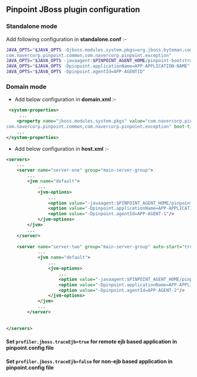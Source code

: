## Pinpoint JBoss plugin configuration

###  Standalone mode <br/>
 Add following configuration in __standalone.conf__ :- <br/>
```bash 
JAVA_OPTS="$JAVA_OPTS -Djboss.modules.system.pkgs=org.jboss.byteman,com.navercorp.pinpoint.bootstrap,
com.navercorp.pinpoint.common,com.navercorp.pinpoint.exception"
JAVA_OPTS="$JAVA_OPTS -javaagent:$PINPOINT_AGENT_HOME/pinpoint-bootstrap-$PINPOINT_VERSION.jar"
JAVA_OPTS="$JAVA_OPTS -Dpinpoint.applicationName=APP-APPLICATION-NAME" 
JAVA_OPTS="$JAVA_OPTS -Dpinpoint.agentId=APP-AGENTID"
```

###  Domain mode <br/>

* Add below configuration in __domain.xml__ :- <br/>
```xml 
 <system-properties>
     ...
    <property name="jboss.modules.system.pkgs" value="com.navercorp.pinpoint.bootstrap,
com.navercorp.pinpoint.common,com.navercorp.pinpoint.exception" boot-time="true"/>
    ...
</system-properties>
```
* Add below configuration in __host.xml__ :- <br/>

```xml 
<servers>
    ...
    <server name="server-one" group="main-server-group">
        ...
        <jvm name="default">
            ...
            <jvm-options>
                ...
                <option value="-javaagent:$PINPOINT_AGENT_HOME/pinpoint-bootstrap-$PINPOINT_VERSION.jar"/>
                <option value="-Dpinpoint.applicationName=APP-APPLICATION-NAME"/>
                <option value="-Dpinpoint.agentId=APP-AGENT-1"/>
            </jvm-options>
        </jvm>
        ...
    </server>
    
    <server name="server-two" group="main-server-group" auto-start="true">
            ...
            <jvm name="default">
                ...
                <jvm-options>
                    ...
                    <option value="-javaagent:$PINPOINT_AGENT_HOME/pinpoint-bootstrap-$PINPOINT_VERSION.jar"/>
                    <option value="-Dpinpoint.applicationName=APP-APPLICATION-NAME"/>
                    <option value="-Dpinpoint.agentId=APP-AGENT-2"/>
                </jvm-options>
            </jvm>
            ...
        </server>
        
    
</servers> 

```

#### Set ```profiler.jboss.traceEjb=true``` for remote ejb based application in pinpoint.config file
#### Set ```profiler.jboss.traceEjb=false``` for non-ejb based application in pinpoint.config file